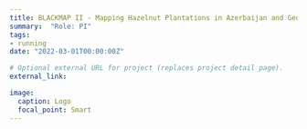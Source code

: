 ```yaml
---
title: BLACKMAP II - Mapping Hazelnut Plantations in Azerbaijan and Georgia
summary:  "Role: PI"
tags:
- running
date: "2022-03-01T00:00:00Z"

# Optional external URL for project (replaces project detail page).
external_link: 

image:
  caption: Logo
  focal_point: Smart
---
```

